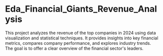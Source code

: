 # Eda_Financial_Giants_Revenue_Analysis
This project analyzes the revenue of the top companies in 2024 using data visualization and statistical techniques. It provides insights into key financial metrics, compares company performance, and explores industry trends. The goal is to offer a clear overview of the financial sector's leaders.
